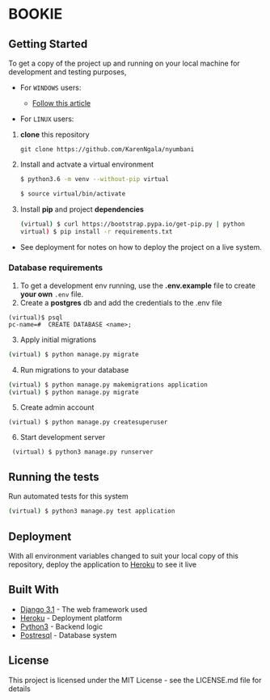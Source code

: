 # BOOKIE

## Getting Started
To get a copy of the project up and running on your local machine for development and testing purposes,

- For `WINDOWS` users:
  - [Follow this article](https://animesh.blog/setting-up-an-existing-django-project-on-windows/)

- For `LINUX` users:
1. **clone** this repository 
   ``` 
   git clone https://github.com/KarenNgala/nyumbani
   ```
2. Install and actvate a virtual environment
   ```bash
   $ python3.6 -m venv --without-pip virtual

   $ source virtual/bin/activate
   ```

3. Install **pip** and project **dependencies**
   ```sh
   (virtual) $ curl https://bootstrap.pypa.io/get-pip.py | python
   virtual) $ pip install -r requirements.txt
    ```
* See deployment for notes on how to deploy the project on a live system.

### Database requirements
1.  To get a development env running, use the **.env.example** file to create **your own** `.env` file.
2.  Create a **postgres** db and add the credentials to the .env file
```
(virtual)$ psql
pc-name=#  CREATE DATABASE <name>;
```
3.  Apply initial migrations
```sh 
(virtual) $ python manage.py migrate 
```
4. Run migrations to your database
```sh
(virtual) $ python manage.py makemigrations application
(virtual) $ python manage.py migrate
```
5. Create admin account
```
(virtual) $ python manage.py createsuperuser
```
6.  Start development server
```
 (virtual) $ python3 manage.py runserver
 ```

## Running the tests

Run automated tests for this system

```sh
(virtual) $ python3 manage.py test application
```

## Deployment

With all environment variables changed to suit your local copy of this repository, deploy the application to [Heroku](https://medium.com/@hdsingh13/deploying-django-app-on-heroku-with-postgres-as-backend-b2f3194e8a43) to see it live

## Built With

* [Django 3.1](https://www.djangoproject.com/) - The web framework used
* [Heroku](https://www.heroku.com/platform) -  Deployment platform
* [Python3](https://www.python.org/) - Backend logic
* [Postresql](https://www.postgresql.org/) - Database system

## License
This project is licensed under the MIT License - see the LICENSE.md file for details